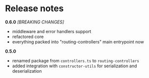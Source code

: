 # Release notes

**0.6.0** *[BREAKING CHANGES]*

* middleware and error handlers support
* refactored core
* everything packed into "routing-controllers" main entrypoint now

**0.5.0**

* renamed package from `controllers.ts` to `routing-controllers`
* added integration with `constructor-utils` for serialization and deserialization
